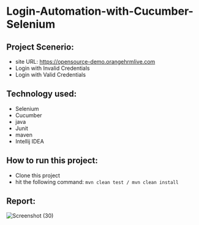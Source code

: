 # Login-Automation-with-Cucumber-Selenium

## Project Scenerio:
- site URL: https://opensource-demo.orangehrmlive.com
- Login with Invalid Credentials 
- Login with Valid Credentials

## Technology used:
- Selenium
- Cucumber
- java
- Junit
- maven
- Intellij IDEA

## How to run this project:
- Clone this project
- hit the following command: ```mvn clean test / mvn clean install```

## Report:
![Screenshot (30)](https://user-images.githubusercontent.com/123433625/223373652-c4b3e3dd-4bb8-4fb5-969a-4e24467e2100.png)
